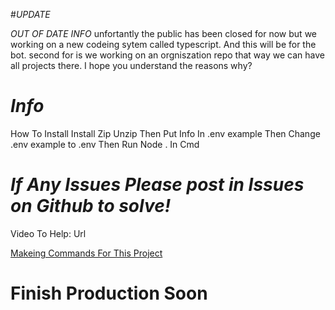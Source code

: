 #*UPDATE*

*OUT OF DATE INFO*
unfortantly the public has been closed for now but we working on a new codeing sytem called typescript. 
And this will be for the bot.
second for is we working on an orgniszation repo that way we can have all projects there.
I hope you understand the reasons why?
# *Info*

How To Install
Install Zip
Unzip
Then Put Info In .env example
Then Change .env example to .env
Then Run Node . In Cmd

# *If Any Issues Please post in Issues on Github to solve!*

Video To Help: Url

[Makeing Commands For This Project](/Docs/Commands.md)

# **Finish Production Soon**
